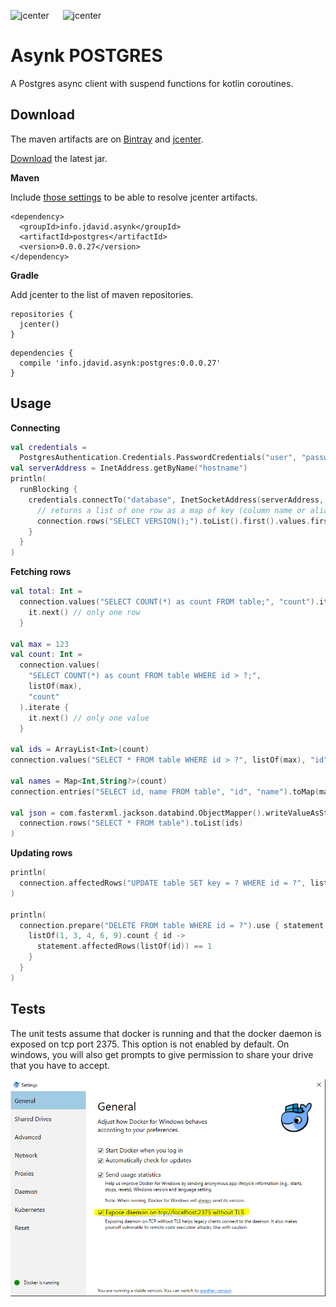 ![jcenter](https://img.shields.io/badge/_jcenter_-0.0.0.27-6688ff.png?style=flat) &#x2003; ![jcenter](https://img.shields.io/badge/_Tests_-109/109-green.png?style=flat)
# Asynk POSTGRES
A Postgres async client with suspend functions for kotlin coroutines.

## Download ##

The maven artifacts are on [Bintray](https://bintray.com/programingjd/maven/info.jdavid.asynk.postgres/view)
and [jcenter](https://bintray.com/search?query=info.jdavid.asynk.postgres).

[Download](https://bintray.com/artifact/download/programingjd/maven/info/jdavid/asynk/postgres/0.0.0.27/postgres-0.0.0.27.jar) the latest jar.

__Maven__

Include [those settings](https://bintray.com/repo/downloadMavenRepoSettingsFile/downloadSettings?repoPath=%2Fbintray%2Fjcenter)
 to be able to resolve jcenter artifacts.
```
<dependency>
  <groupId>info.jdavid.asynk</groupId>
  <artifactId>postgres</artifactId>
  <version>0.0.0.27</version>
</dependency>
```
__Gradle__

Add jcenter to the list of maven repositories.
```
repositories {
  jcenter()
}
```
```
dependencies {
  compile 'info.jdavid.asynk:postgres:0.0.0.27'
}
```

## Usage ##

__Connecting__

```kotlin
val credentials = 
  PostgresAuthentication.Credentials.PasswordCredentials("user", "password")
val serverAddress = InetAddress.getByName("hostname")
println(
  runBlocking {
    credentials.connectTo("database", InetSocketAddress(serverAddress, db.port)).use { connection ->
      // returns a list of one row as a map of key (column name or alias) to value.
      connection.rows("SELECT VERSION();").toList().first().values.first()
    }
  }
)
```

__Fetching rows__

```kotlin
val total: Int = 
  connection.values("SELECT COUNT(*) as count FROM table;", "count").iterate {
    it.next() // only one row
  }

val max = 123
val count: Int =
  connection.values(
    "SELECT COUNT(*) as count FROM table WHERE id > ?;",
    listOf(max),
    "count"
  ).iterate {
    it.next() // only one value
  }

val ids = ArrayList<Int>(count)
connection.values("SELECT * FROM table WHERE id > ?", listOf(max), "id").toList(ids)

val names = Map<Int,String?>(count)
connection.entries("SELECT id, name FROM table", "id", "name").toMap(map)

val json = com.fasterxml.jackson.databind.ObjectMapper().writeValueAsString(
  connection.rows("SELECT * FROM table").toList(ids)
)
```

__Updating rows__

```kotlin
println(
  connection.affectedRows("UPDATE table SET key = ? WHERE id = ?", listOf("a", 1))
)

println(
  connection.prepare("DELETE FROM table WHERE id = ?").use { statement ->
    listOf(1, 3, 4, 6, 9).count { id ->
      statement.affectedRows(listOf(id)) == 1
    }
  }
)
```

## Tests ##

The unit tests assume that docker is running and that the docker daemon is exposed on tcp port 2375.
This option is not enabled by default.
On windows, you will also get prompts to give permission to share your drive that you have to accept.

![Docker settings](./docker_expose_daemon.png)